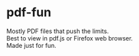 # pdf-fun
Mostly PDF files that push the limits.<br>
Best to view in pdf.js or Firefox web browser.<br>
Made just for fun.
